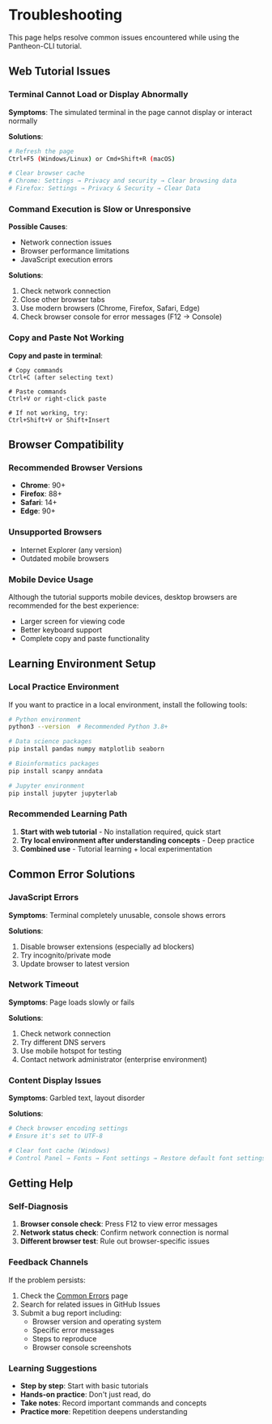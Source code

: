 # Troubleshooting

This page helps resolve common issues encountered while using the Pantheon-CLI tutorial.

## Web Tutorial Issues

### Terminal Cannot Load or Display Abnormally

**Symptoms**: The simulated terminal in the page cannot display or interact normally

**Solutions**:
```bash
# Refresh the page
Ctrl+F5 (Windows/Linux) or Cmd+Shift+R (macOS)

# Clear browser cache
# Chrome: Settings → Privacy and security → Clear browsing data
# Firefox: Settings → Privacy & Security → Clear Data
```

### Command Execution is Slow or Unresponsive

**Possible Causes**:
- Network connection issues
- Browser performance limitations
- JavaScript execution errors

**Solutions**:
1. Check network connection
2. Close other browser tabs
3. Use modern browsers (Chrome, Firefox, Safari, Edge)
4. Check browser console for error messages (F12 → Console)

### Copy and Paste Not Working

**Copy and paste in terminal**:
```
# Copy commands
Ctrl+C (after selecting text)

# Paste commands
Ctrl+V or right-click paste

# If not working, try:
Ctrl+Shift+V or Shift+Insert
```

## Browser Compatibility

### Recommended Browser Versions

- **Chrome**: 90+
- **Firefox**: 88+
- **Safari**: 14+
- **Edge**: 90+

### Unsupported Browsers

- Internet Explorer (any version)
- Outdated mobile browsers

### Mobile Device Usage

Although the tutorial supports mobile devices, desktop browsers are recommended for the best experience:

- Larger screen for viewing code
- Better keyboard support
- Complete copy and paste functionality

## Learning Environment Setup

### Local Practice Environment

If you want to practice in a local environment, install the following tools:

```bash
# Python environment
python3 --version  # Recommended Python 3.8+

# Data science packages
pip install pandas numpy matplotlib seaborn

# Bioinformatics packages
pip install scanpy anndata

# Jupyter environment
pip install jupyter jupyterlab
```

### Recommended Learning Path

1. **Start with web tutorial** - No installation required, quick start
2. **Try local environment after understanding concepts** - Deep practice
3. **Combined use** - Tutorial learning + local experimentation

## Common Error Solutions

### JavaScript Errors

**Symptoms**: Terminal completely unusable, console shows errors

**Solutions**:
1. Disable browser extensions (especially ad blockers)
2. Try incognito/private mode
3. Update browser to latest version

### Network Timeout

**Symptoms**: Page loads slowly or fails

**Solutions**:
1. Check network connection
2. Try different DNS servers
3. Use mobile hotspot for testing
4. Contact network administrator (enterprise environment)

### Content Display Issues

**Symptoms**: Garbled text, layout disorder

**Solutions**:
```bash
# Check browser encoding settings
# Ensure it's set to UTF-8

# Clear font cache (Windows)
# Control Panel → Fonts → Font settings → Restore default font settings
```

## Getting Help

### Self-Diagnosis

1. **Browser console check**: Press F12 to view error messages
2. **Network status check**: Confirm network connection is normal
3. **Different browser test**: Rule out browser-specific issues

### Feedback Channels

If the problem persists:

1. Check the [Common Errors](./common-errors.md) page
2. Search for related issues in GitHub Issues
3. Submit a bug report including:
   - Browser version and operating system
   - Specific error messages
   - Steps to reproduce
   - Browser console screenshots

### Learning Suggestions

- **Step by step**: Start with basic tutorials
- **Hands-on practice**: Don't just read, do
- **Take notes**: Record important commands and concepts
- **Practice more**: Repetition deepens understanding